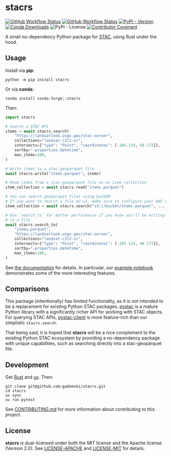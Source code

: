 # stacrs

[![GitHub Workflow Status](https://img.shields.io/github/actions/workflow/status/gadomski/stacrs/ci.yaml?branch=main&style=for-the-badge)](https://github.com/gadomski/stacrs/actions/workflows/ci.yaml)
[![GitHub Workflow Status](https://img.shields.io/github/actions/workflow/status/gadomski/stacrs/docs.yaml?branch=main&style=for-the-badge&label=Docs)](https://www.gadom.ski/stacrs/latest/)
[![PyPI - Version](https://img.shields.io/pypi/v/stacrs?style=for-the-badge)](https://pypi.org/project/stacrs)
[![Conda Downloads](https://img.shields.io/conda/d/conda-forge/stacrs?style=for-the-badge)](https://anaconda.org/conda-forge/stacrs)
![PyPI - License](https://img.shields.io/pypi/l/stacrs?style=for-the-badge)
[![Contributor Covenant](https://img.shields.io/badge/Contributor%20Covenant-2.1-4baaaa.svg?style=for-the-badge)](./CODE_OF_CONDUCT)

A small no-dependency Python package for [STAC](https://stacspec.org/), using Rust under the hood.

## Usage

Install via **pip**:

```shell
python -m pip install stacrs
```

Or via **conda**:

```shell
conda install conda-forge::stacrs
```

Then:

```python
import stacrs

# Search a STAC API
items = await stacrs.search(
    "https://landsatlook.usgs.gov/stac-server",
    collections="landsat-c2l2-sr",
    intersects={"type": "Point", "coordinates": [-105.119, 40.173]},
    sortby="-properties.datetime",
    max_items=100,
)

# Write items to a stac-geoparquet file
await stacrs.write("items.parquet", items)

# Read items from a stac-geoparquet file as an item collection
item_collection = await stacrs.read("items.parquet")

# You can search geoparquet files using DuckDB
# If you want to search a file on s3, make sure to configure your AWS environment first
item_collection = await stacrs.search("s3://bucket/items.parquet", ...)

# Use `search_to` for better performance if you know you'll be writing the items
# to a file
await stacrs.search_to(
    "items.parquet",
    "https://landsatlook.usgs.gov/stac-server",
    collections="landsat-c2l2-sr",
    intersects={"type": "Point", "coordinates": [-105.119, 40.173]},
    sortby="-properties.datetime",
    max_items=100,
)
```

See [the documentation](https://www.gadom.ski/stacrs) for details.
In particular, our [example notebook](https://www.gadom.ski/stacrs/latest/example/) demonstrates some of the more interesting features.

## Comparisons

This package (intentionally) has limited functionality, as it is _not_ intended to be a replacement for existing Python STAC packages.
[pystac](https://pystac.readthedocs.io) is a mature Python library with a significantly richer API for working with STAC objects.
For querying STAC APIs, [pystac-client](https://pystac-client.readthedocs.io) is more feature-rich than our simplistic `stacrs.search`.

That being said, it is hoped that **stacrs** will be a nice complement to the existing Python STAC ecosystem by providing a no-dependency package with unique capabilities, such as searching directly into a stac-geoparquet file.

## Development

Get [Rust](https://rustup.rs/) and [uv](https://docs.astral.sh/uv/getting-started/installation/).
Then:

```shell
git clone git@github.com:gadomski/stacrs.git
cd stacrs
uv sync
uv run pytest
```

See [CONTRIBUTING.md](./CONTRIBUTING.md) for more information about contributing to this project.

## License

**stacrs** is dual-licensed under both the MIT license and the Apache license (Version 2.0).
See [LICENSE-APACHE](./LICENSE-APACHE) and [LICENSE-MIT](./LICENSE-MIT) for details.
